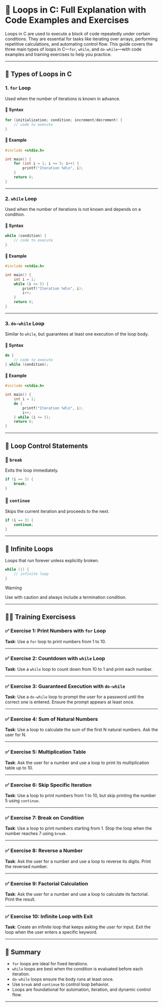 # 🔁 Loops in C: Full Explanation with Code Examples and Exercises

Loops in C are used to execute a block of code repeatedly under certain conditions. They are essential for tasks like iterating over arrays, performing repetitive calculations, and automating control flow. This guide covers the three main types of loops in C—`for`, `while`, and `do-while`—with code examples and training exercises to help you practice.

---

## 🔂 Types of Loops in C

### 1. `for` Loop

Used when the number of iterations is known in advance.

#### 🔹 Syntax
```c
for (initialization; condition; increment/decrement) {
    // code to execute
}
```

#### 🔹 Example
```c
#include <stdio.h>

int main() {
    for (int i = 1; i <= 5; i++) {
        printf("Iteration %d\n", i);
    }
    return 0;
}
```

---

### 2. `while` Loop

Used when the number of iterations is not known and depends on a condition.

#### 🔹 Syntax
```c
while (condition) {
    // code to execute
}
```

#### 🔹 Example
```c
#include <stdio.h>

int main() {
    int i = 1;
    while (i <= 5) {
        printf("Iteration %d\n", i);
        i++;
    }
    return 0;
}
```

---

### 3. `do-while` Loop

Similar to `while`, but guarantees at least one execution of the loop body.

#### 🔹 Syntax
```c
do {
    // code to execute
} while (condition);
```

#### 🔹 Example
```c
#include <stdio.h>

int main() {
    int i = 1;
    do {
        printf("Iteration %d\n", i);
        i++;
    } while (i <= 5);
    return 0;
}
```

---

## 🔄 Loop Control Statements

### 🔹 `break`
Exits the loop immediately.

```c
if (i == 3) {
    break;
}
```

### 🔹 `continue`
Skips the current iteration and proceeds to the next.

```c
if (i == 3) {
    continue;
}
```

---

## 🧠 Infinite Loops

Loops that run forever unless explicitly broken.

```c
while (1) {
    // infinite loop
}
```
> [!WARNING]
> Use with caution and always include a termination condition.

---

## 🧑‍💻 Training Exercisess

### ✅ Exercise 1: Print Numbers with `for` Loop
**Task**: Use a `for` loop to print numbers from 1 to 10.

---

### ✅ Exercise 2: Countdown with `while` Loop
**Task**: Use a `while` loop to count down from 10 to 1 and print each number.

---

### ✅ Exercise 3: Guaranteed Execution with `do-while`
**Task**: Use a `do-while` loop to prompt the user for a password until the correct one is entered. Ensure the prompt appears at least once.

---

### ✅ Exercise 4: Sum of Natural Numbers
**Task**: Use a loop to calculate the sum of the first N natural numbers. Ask the user for N.

---

### ✅ Exercise 5: Multiplication Table
**Task**: Ask the user for a number and use a loop to print its multiplication table up to 10.

---

### ✅ Exercise 6: Skip Specific Iteration
**Task**: Use a loop to print numbers from 1 to 10, but skip printing the number 5 using `continue`.

---

### ✅ Exercise 7: Break on Condition
**Task**: Use a loop to print numbers starting from 1. Stop the loop when the number reaches 7 using `break`.

---

### ✅ Exercise 8: Reverse a Number
**Task**: Ask the user for a number and use a loop to reverse its digits. Print the reversed number.

---

### ✅ Exercise 9: Factorial Calculation
**Task**: Ask the user for a number and use a loop to calculate its factorial. Print the result.

---

### ✅ Exercise 10: Infinite Loop with Exit
**Task**: Create an infinite loop that keeps asking the user for input. Exit the loop when the user enters a specific keyword.

---

## 🧭 Summary

- `for` loops are ideal for fixed iterations.
- `while` loops are best when the condition is evaluated before each iteration.
- `do-while` loops ensure the body runs at least once.
- Use `break` and `continue` to control loop behavior.
- Loops are foundational for automation, iteration, and dynamic control flow.

---


